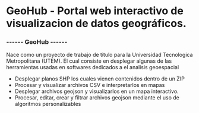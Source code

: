 # GeoHub - Portal web interactivo de visualizacion de datos geográficos.
### ------ GeoHub ------
Nace como un proyecto de trabajo de titulo para la Universidad Tecnologica Metropolitana (UTEM). El cual consiste en desplegar algunas de las herramientas usadas en softwares dedicados a el analisis geoespacial
- Desplegar planos SHP los cuales vienen contenidos dentro de un ZIP
- Procesar y visualizar archivos CSV e interpretarlos en mapas
- Desplegar archivos geojson y visualizarlos en un mapa interactivo.
- Procesar, editar, crear y filtrar archivos geojson mediante el uso de algoritmos personalizables
